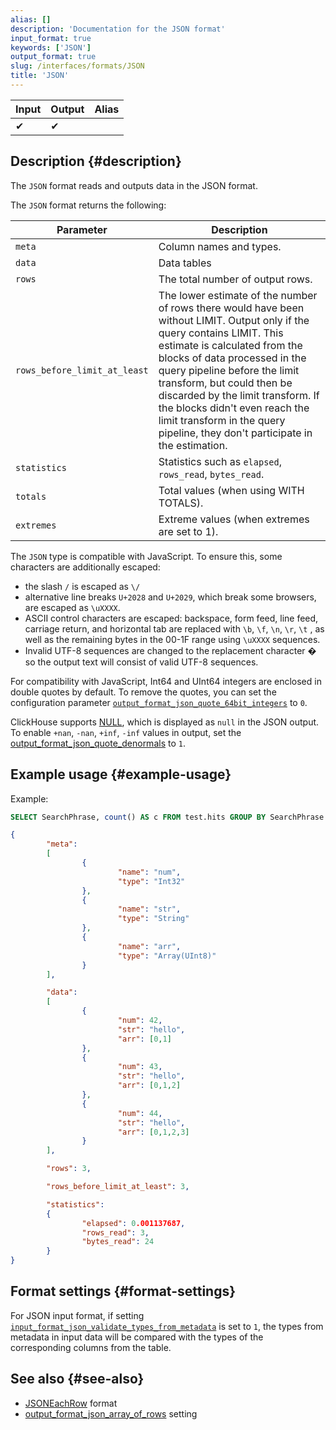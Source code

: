 ```yaml
---
alias: []
description: 'Documentation for the JSON format'
input_format: true
keywords: ['JSON']
output_format: true
slug: /interfaces/formats/JSON
title: 'JSON'
---
```


| Input | Output | Alias |
|-------|--------|-------|
| ✔     | ✔      |       |

## Description {#description}

The `JSON` format reads and outputs data in the JSON format.

The `JSON` format returns the following:

| Parameter                    | Description                                                                                                                                                                                                                                |
|------------------------------|--------------------------------------------------------------------------------------------------------------------------------------------------------------------------------------------------------------------------------------------|
| `meta`                       | Column names and types.                                                                                                                                                                                                                    |
| `data`                       | Data tables                                                                                                                                                                                                                                |
| `rows`                       | The total number of output rows.                                                                                                                                                                                                           |
| `rows_before_limit_at_least` | The lower estimate of the number of rows there would have been without LIMIT. Output only if the query contains LIMIT. This estimate is calculated from the blocks of data processed in the query pipeline before the limit transform, but could then be discarded by the limit transform. If the blocks didn't even reach the limit transform in the query pipeline, they don't participate in the estimation. |
| `statistics`                 | Statistics such as `elapsed`, `rows_read`, `bytes_read`.                                                                                                                                                                                   |
| `totals`                     | Total values (when using WITH TOTALS).                                                                                                                                                                                                     |
| `extremes`                   | Extreme values (when extremes are set to 1).                                                                                                                                                                                               |

The `JSON` type is compatible with JavaScript. To ensure this, some characters are additionally escaped:

- the slash `/` is escaped as `\/`
- alternative line breaks `U+2028` and `U+2029`, which break some browsers, are escaped as `\uXXXX`.
- ASCII control characters are escaped: backspace, form feed, line feed, carriage return, and horizontal tab are replaced with `\b`, `\f`, `\n`, `\r`, `\t` , as well as the remaining bytes in the 00-1F range using `\uXXXX` sequences.
- Invalid UTF-8 sequences are changed to the replacement character � so the output text will consist of valid UTF-8 sequences.

For compatibility with JavaScript, Int64 and UInt64 integers are enclosed in double quotes by default.
To remove the quotes, you can set the configuration parameter [`output_format_json_quote_64bit_integers`](/operations/settings/settings-formats.md/#output_format_json_quote_64bit_integers) to `0`.

ClickHouse supports [NULL](/sql-reference/syntax.md), which is displayed as `null` in the JSON output. To enable `+nan`, `-nan`, `+inf`, `-inf` values in output, set the [output_format_json_quote_denormals](/operations/settings/settings-formats.md/#output_format_json_quote_denormals) to `1`.

## Example usage {#example-usage}

Example:

```sql
SELECT SearchPhrase, count() AS c FROM test.hits GROUP BY SearchPhrase WITH TOTALS ORDER BY c DESC LIMIT 5 FORMAT JSON
```

```json
{
        "meta":
        [
                {
                        "name": "num",
                        "type": "Int32"
                },
                {
                        "name": "str",
                        "type": "String"
                },
                {
                        "name": "arr",
                        "type": "Array(UInt8)"
                }
        ],

        "data":
        [
                {
                        "num": 42,
                        "str": "hello",
                        "arr": [0,1]
                },
                {
                        "num": 43,
                        "str": "hello",
                        "arr": [0,1,2]
                },
                {
                        "num": 44,
                        "str": "hello",
                        "arr": [0,1,2,3]
                }
        ],

        "rows": 3,

        "rows_before_limit_at_least": 3,

        "statistics":
        {
                "elapsed": 0.001137687,
                "rows_read": 3,
                "bytes_read": 24
        }
}
```

## Format settings {#format-settings}

For JSON input format, if setting [`input_format_json_validate_types_from_metadata`](/operations/settings/settings-formats.md/#input_format_json_validate_types_from_metadata) is set to `1`,
the types from metadata in input data will be compared with the types of the corresponding columns from the table.

## See also {#see-also}

- [JSONEachRow](/interfaces/formats/JSONEachRow) format
- [output_format_json_array_of_rows](/operations/settings/settings-formats.md/#output_format_json_array_of_rows) setting
